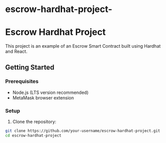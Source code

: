 # escrow-hardhat-project- 

# Escrow Hardhat Project

This project is an example of an Escrow Smart Contract built using Hardhat and React.

## Getting Started

### Prerequisites

- Node.js (LTS version recommended)
- MetaMask browser extension

### Setup

1. Clone the repository:

```bash
git clone https://github.com/your-username/escrow-hardhat-project.git
cd escrow-hardhat-project
